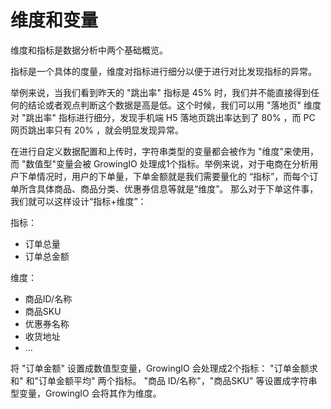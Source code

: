 # 维度和变量

维度和指标是数据分析中两个基础概览。

指标是一个具体的度量，维度对指标进行细分以便于进行对比发现指标的异常。

举例来说，当我们看到昨天的 "跳出率" 指标是 45% 时，我们并不能直接得到任何的结论或者观点判断这个数据是高是低。这个时候，我们可以用 "落地页" 维度对  "跳出率" 指标进行细分，发现手机端 H5 落地页跳出率达到了 80% ，而 PC 网页跳出率只有 20% ，就会明显发现异常。

在进行自定义数据配置和上传时，字符串类型的变量都会被作为 "维度"来使用，而 "数值型"变量会被 GrowingIO 处理成1个指标。举例来说，对于电商在分析用户下单情况时，用户的下单量，下单金额就是我们需要量化的 “指标”，而每个订单所含具体商品、商品分类、优惠券信息等就是“维度”。 那么对于下单这件事，我们就可以这样设计“指标+维度”：

指标：

* 订单总量
* 订单总金额

维度：

* 商品ID/名称
* 商品SKU
* 优惠券名称
* 收货地址
* ...

将 "订单金额" 设置成数值型变量，GrowingIO 会处理成2个指标： "订单金额求和" 和"订单金额平均" 两个指标。 "商品 ID/名称"，"商品SKU" 等设置成字符串型变量，GrowingIO 会将其作为维度。

